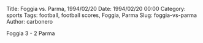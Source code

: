 Title: Foggia vs. Parma, 1994/02/20
Date: 1994/02/20 00:00
Category: sports
Tags: football, football scores, Foggia, Parma
Slug: foggia-vs-parma
Author: carbonero


Foggia 3 - 2 Parma
